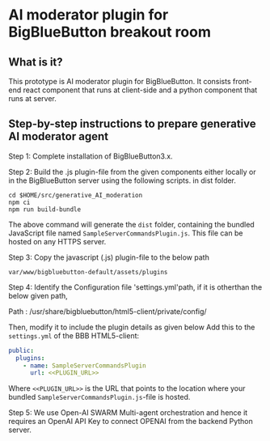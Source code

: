 # AI moderator plugin for BigBlueButton breakout room

## What is it?

This prototype is AI moderator plugin for BigBlueButton. It consists front-end react component that runs at client-side and a python component that runs at server.

## Step-by-step instructions to prepare generative AI moderator agent
Step 1: Complete installation of BigBlueButton3.x.

Step 2: Build the .js plugin-file from the given components either locally or in the BigBlueButton  server using the following scripts.  in dist folder.

```
cd $HOME/src/generative_AI_moderation
npm ci
npm run build-bundle
```
The above command will generate the `dist` folder, containing the bundled JavaScript file named `SampleServerCommandsPlugin.js`. This file can be hosted on any HTTPS server.

Step 3: Copy the javascript (.js) plugin-file to the below path

```
var/www/bigbluebutton-default/assets/plugins
```
Step 4: Identify the Configuration file 'settings.yml'path, if it is otherthan the below given path,

Path : /usr/share/bigbluebutton/html5-client/private/config/

Then, modify it to include the plugin details as given below
Add this to the `settings.yml` of the BBB HTML5-client:

```yaml
public:
  plugins:
    - name: SampleServerCommandsPlugin
      url: <<PLUGIN_URL>>
```

Where `<<PLUGIN_URL>>` is the URL that points to the location where your bundled `SampleServerCommandsPlugin.js`-file is hosted.

Step 5: 
We use Open-AI SWARM Multi-agent orchestration and hence it requires an OpenAI API Key to connect OPENAI from the backend Python server.
